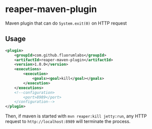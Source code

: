 # reaper-maven-plugin
Maven plugin that can do `System.exit(0)` on HTTP request
 
## Usage

```xml
<plugin>
    <groupId>com.github.fluorumlabs</groupId>
    <artifactId>reaper-maven-plugin</artifactId>
    <version>1.0.0</version>
    <executions>
        <execution>
            <goals><goal>kill</goal></goals>
        </execution>
    </executions>
    <!--configuration>
        <port>8989</port>
    </configuration-->
</plugin>
```

Then, if maven is started with `mvn reaper:kill jetty:run`, any HTTP request to `http://localhost:8989` will terminate the process.
